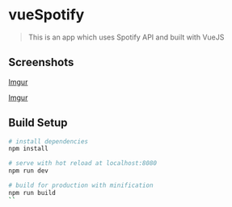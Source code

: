 # vueSpotify

> This is an app which uses Spotify API and built with VueJS

## Screenshots

[Imgur](http://i.imgur.com/KYC0C67.jpg)

[Imgur](http://i.imgur.com/KvWWmi4.jpg)

## Build Setup

``` bash
# install dependencies
npm install

# serve with hot reload at localhost:8080
npm run dev

# build for production with minification
npm run build
``
